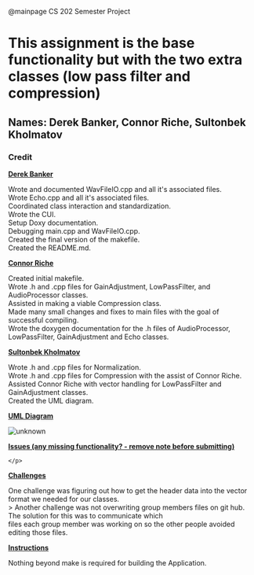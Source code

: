 @mainpage CS 202 Semester Project

<h1><b>This assignment is the base functionality but with the two extra classes (low pass filter and compression)</b></h1>

<h2><b>Names: Derek Banker, Connor Riche, Sultonbek Kholmatov</b></h2>

<h3><b>Credit</b></h3>

<b><u>Derek Banker</u></b>
    <p>
    Wrote and documented WavFileIO.cpp and all it's associated files.<br>
    Wrote Echo.cpp and all it's associated files.<br>
    Coordinated class interaction and standardization.<br>
    Wrote the CUI.<br>
    Setup Doxy documentation.<br>
    Debugging main.cpp and WavFileIO.cpp.<br>
    Created the final version of the makefile.<br>
    Created the README.md.<br>
    </p> 

<b><u>Connor Riche</u></b>
    <p> 
    Created initial makefile. <br>
    Wrote .h and .cpp files for GainAdjustment, LowPassFilter, and AudioProcessor classes.<br>
    Assisted in making a viable Compression class.<br>
    Made many small changes and fixes to main files with the goal of successful compiling.<br>
    Wrote the doxygen documentation for the .h files of AudioProcessor, LowPassFilter, GainAdjustment and Echo classes.<br>
    </p>

<b><u>Sultonbek Kholmatov</u></b>
    <p> 
    Wrote .h and .cpp files for Normalization.<br>
    Wrote .h and .cpp files for Compression with the assist of Connor Riche.<br>
    Assisted Connor Riche with vector handling for LowPassFilter and GainAdjustment classes.<br>
    Created the UML diagram.<br>
    </p>

<b><u>UML Diagram</u></b>

![unknown](https://user-images.githubusercontent.com/89618653/145160184-37075eb6-b2df-4d0b-91ce-9f9fdabe529a.png)


<b><u>Issues (any missing functionality? - remove note before submitting)</u></b>
    <p>

    </p> 

<b><u>Challenges</u></b>
    <p>
    One challenge was figuring out how to get the header data into the vector format we needed for our classes.<br>>
    Another challenge was not overwriting group members files on git hub. The solution for this was to communicate which<br>
    files each group member was working on so the other people avoided editing those files.<br>
    </p> 

<b><u>Instructions</u></b>
    <p>
    Nothing beyond make is required for building the Application.<br>
    </p> 
